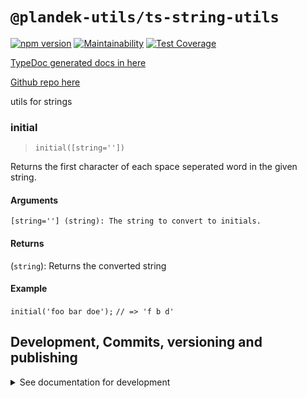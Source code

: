 # `@plandek-utils/ts-string-utils`

[![npm version](https://badge.fury.io/js/%40plandek-utils%2Fts-string-utils.svg)](https://badge.fury.io/js/%40plandek-utils%2Fts-string-utils)
[![Maintainability](https://api.codeclimate.com/v1/badges/7325ebd41bc9cb07d3e4/maintainability)](https://codeclimate.com/github/plandek-utils/ts-string-utils/maintainability)
[![Test Coverage](https://api.codeclimate.com/v1/badges/7325ebd41bc9cb07d3e4/test_coverage)](https://codeclimate.com/github/plandek-utils/ts-string-utils/test_coverage)

[TypeDoc generated docs in here](https://plandek-utils.github.io/ts-string-utils)

[Github repo here](https://github.com/plandek-utils/ts-string-utils)

utils for strings

### initial
> `initial([string=''])`

Returns the first character of each space seperated word in the given string.

#### Arguments
`[string=''] (string): The string to convert to initials.`

#### Returns
(`string`): Returns the converted string

#### Example
`initial('foo bar doe');`
`// => 'f b d'`


## Development, Commits, versioning and publishing

<details><summary>See documentation for development</summary>
<p>

See [The Typescript-Starter docs](https://github.com/bitjson/typescript-starter#bump-version-update-changelog-commit--tag-release).

### Commits and CHANGELOG

For commits, you should use [`commitizen`](https://github.com/commitizen/cz-cli)

```sh
yarn global add commitizen

#commit your changes:
git cz
```

As typescript-starter docs state:

This project is tooled for [conventional changelog](https://github.com/conventional-changelog/conventional-changelog) to make managing releases easier. See the [standard-version](https://github.com/conventional-changelog/standard-version) documentation for more information on the workflow, or [`CHANGELOG.md`](CHANGELOG.md) for an example.

```sh
# bump package.json version, update CHANGELOG.md, git tag the release
yarn run version
```

You may find a tool like [**`wip`**](https://github.com/bitjson/wip) helpful for managing work in progress before you're ready to create a meaningful commit.

### Creating the first version

Once you are ready to create the first version, run the following (note that `reset` is destructive and will remove all files not in the git repo from the directory).

```sh
# Reset the repo to the latest commit and build everything
yarn run reset && yarn run test && yarn run doc:html

# Then version it with standard-version options. e.g.:
# don't bump package.json version
yarn run version -- --first-release

# Other popular options include:

# PGP sign it:
# $ yarn run version -- --sign

# alpha release:
# $ yarn run version -- --prerelease alpha
```

And after that, remember to [publish the docs](#publish-the-docs).

And finally push the new tags to Github and publish the package to `npm`.

```sh
# Push to git
git push --follow-tags origin master

# Publish to NPM (allowing public access, required if the package name is namespaced like `@somewhere/some-lib`)
yarn publish --access public
```

### Publish the Docs

```sh
yarn run doc:html && yarn run doc:publish
```

This will generate the docs and publish them in Github pages.

### Generate a version

There is a single yarn command for preparing a new release. See [One-step publish preparation script in TypeScript-Starter](https://github.com/bitjson/typescript-starter#one-step-publish-preparation-script)

```sh
# Prepare a standard release
yarn prepare-release

# Push to git
git push --follow-tags origin master

# Publish to NPM (allowing public access, required if the package name is namespaced like `@somewhere/some-lib`)
yarn publish --access public
```

</p>
</details>
